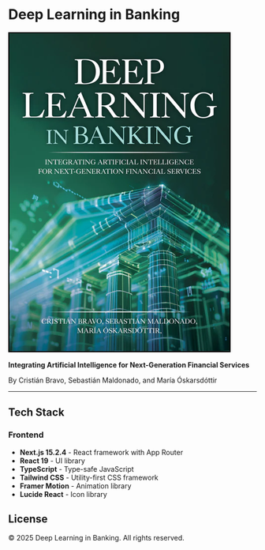 # Deep Learning in Banking

![Book Cover](public/book2.png)

**Integrating Artificial Intelligence for Next-Generation Financial Services**

By Cristián Bravo, Sebastián Maldonado, and María Óskarsdóttir

---

## Tech Stack

### Frontend
- **Next.js 15.2.4** - React framework with App Router
- **React 19** - UI library
- **TypeScript** - Type-safe JavaScript
- **Tailwind CSS** - Utility-first CSS framework
- **Framer Motion** - Animation library
- **Lucide React** - Icon library

## License

© 2025 Deep Learning in Banking. All rights reserved. 